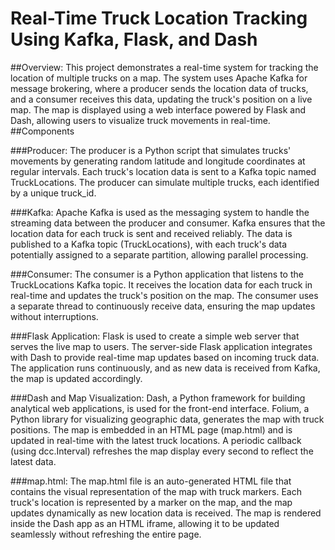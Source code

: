 # Real-Time Truck Location Tracking Using Kafka, Flask, and Dash
##Overview:
This project demonstrates a real-time system for tracking the location of multiple trucks on a map. The system uses Apache Kafka for message brokering, where a producer sends the location data of trucks, and a consumer receives this data, updating the truck's position on a live map. The map is displayed using a web interface powered by Flask and Dash, allowing users to visualize truck movements in real-time.
##Components

###Producer:
The producer is a Python script that simulates trucks' movements by generating random latitude and longitude coordinates at regular intervals.
Each truck's location data is sent to a Kafka topic named TruckLocations.
The producer can simulate multiple trucks, each identified by a unique truck_id.

###Kafka:
Apache Kafka is used as the messaging system to handle the streaming data between the producer and consumer.
Kafka ensures that the location data for each truck is sent and received reliably.
The data is published to a Kafka topic (TruckLocations), with each truck's data potentially assigned to a separate partition, allowing parallel processing.

###Consumer:
The consumer is a Python application that listens to the TruckLocations Kafka topic.
It receives the location data for each truck in real-time and updates the truck's position on the map.
The consumer uses a separate thread to continuously receive data, ensuring the map updates without interruptions.

###Flask Application:
Flask is used to create a simple web server that serves the live map to users.
The server-side Flask application integrates with Dash to provide real-time map updates based on incoming truck data.
The application runs continuously, and as new data is received from Kafka, the map is updated accordingly.

###Dash and Map Visualization:
Dash, a Python framework for building analytical web applications, is used for the front-end interface.
Folium, a Python library for visualizing geographic data, generates the map with truck positions.
The map is embedded in an HTML page (map.html) and is updated in real-time with the latest truck locations.
A periodic callback (using dcc.Interval) refreshes the map display every second to reflect the latest data.

###map.html:
The map.html file is an auto-generated HTML file that contains the visual representation of the map with truck markers.
Each truck's location is represented by a marker on the map, and the map updates dynamically as new location data is received.
The map is rendered inside the Dash app as an HTML iframe, allowing it to be updated seamlessly without refreshing the entire page.
